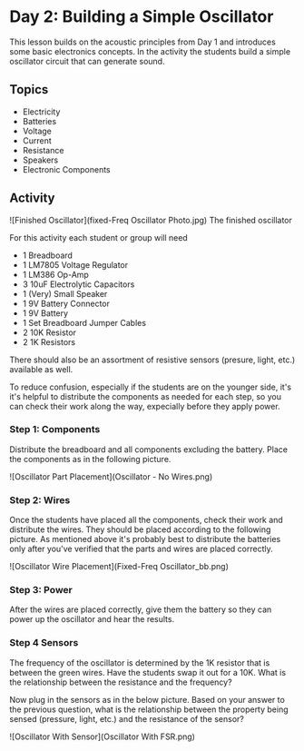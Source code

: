 Day 2: Building a Simple Oscillator
===================================

This lesson builds on the acoustic principles from Day 1 and introduces some
basic electronics concepts. In the activity the students build a simple
oscillator circuit that can generate sound.

Topics
------

* Electricity
* Batteries
* Voltage
* Current
* Resistance
* Speakers
* Electronic Components


Activity
--------

![Finished Oscillator](fixed-Freq Oscillator Photo.jpg)
The finished oscillator

For this activity each student or group will need

* 1 Breadboard
* 1 LM7805 Voltage Regulator
* 1 LM386 Op-Amp
* 3 10uF Electrolytic Capacitors
* 1 (Very) Small Speaker
* 1 9V Battery Connector
* 1 9V Battery
* 1 Set Breadboard Jumper Cables
* 2 10K Resistor
* 2 1K Resistors

There should also be an assortment of resistive sensors (presure, light, etc.)
available as well.

To reduce confusion, especially if the students are on the younger side, it's
it's helpful to distribute the components as needed for each step, so you can
check their work along the way, expecially before they apply power.

### Step 1: Components

Distribute the breadboard and all components excluding the battery. Place the
components as in the following picture.


![Oscillator Part Placement](Oscillator - No Wires.png)

### Step 2: Wires

Once the students have placed all the components, check their work and
distribute the wires. They should be placed according to the following picture.
As mentioned above it's probably best to distribute the batteries only after
you've verified that the parts and wires are placed correctly.

![Oscillator Wire Placement](Fixed-Freq Oscillator_bb.png)

### Step 3: Power

After the wires are placed correctly, give them the battery so they can power
up the oscillator and hear the results.

### Step 4 Sensors

The frequency of the oscillator is determined by the 1K resistor that is
between the green wires. Have the students swap it out for a 10K. What is the
relationship between the resistance and the frequency?

Now plug in the sensors as in the below picture. Based on your answer to the
previous question, what is the relationship between the property being sensed
(pressure, light, etc.) and the resistance of the sensor?

![Oscillator With Sensor](Oscillator With FSR.png)
